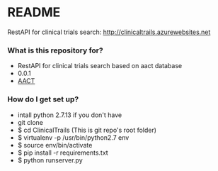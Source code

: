 # README #

RestAPI for clinical trials search: http://clinicaltrails.azurewebsites.net

### What is this repository for? ###

* RestAPI for clinical trials search based on aact database
* 0.0.1
* [AACT](https://www.ctti-clinicaltrials.org/aact-database)

### How do I get set up? ###

* intall python 2.7.13 if you don't have
* git clone 
* $ cd ClinicalTrails (This is git repo's root folder)
* $ virtualenv -p /usr/bin/python2.7 env
* $ source env/bin/activate
* $ pip install -r requirements.txt
* $ python runserver.py
